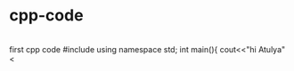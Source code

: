 # cpp-code
<br>
first  cpp code
#include<iostream>
using namespace std;
int main(){
cout<<"hi Atulya"<<endl;
};
                    </br>

